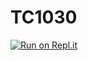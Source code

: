 # TC1030
[![Run on Repl.it](https://repl.it/badge/github/A01239173/TC1030)](https://repl.it/github/A01239173/TC1030)
